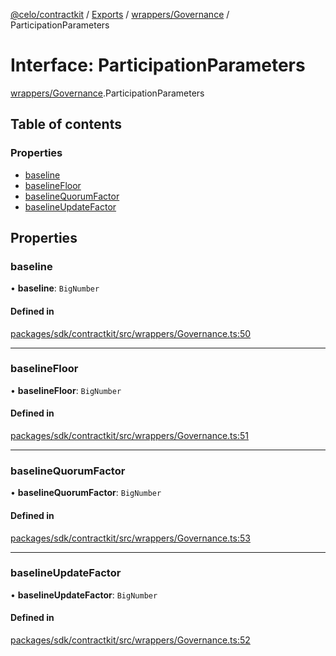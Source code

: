 [@celo/contractkit](../README.md) / [Exports](../modules.md) / [wrappers/Governance](../modules/wrappers_Governance.md) / ParticipationParameters

# Interface: ParticipationParameters

[wrappers/Governance](../modules/wrappers_Governance.md).ParticipationParameters

## Table of contents

### Properties

- [baseline](wrappers_Governance.ParticipationParameters.md#baseline)
- [baselineFloor](wrappers_Governance.ParticipationParameters.md#baselinefloor)
- [baselineQuorumFactor](wrappers_Governance.ParticipationParameters.md#baselinequorumfactor)
- [baselineUpdateFactor](wrappers_Governance.ParticipationParameters.md#baselineupdatefactor)

## Properties

### baseline

• **baseline**: `BigNumber`

#### Defined in

[packages/sdk/contractkit/src/wrappers/Governance.ts:50](https://github.com/celo-org/developer-tooling/blob/master/packages/sdk/contractkit/src/wrappers/Governance.ts#L50)

___

### baselineFloor

• **baselineFloor**: `BigNumber`

#### Defined in

[packages/sdk/contractkit/src/wrappers/Governance.ts:51](https://github.com/celo-org/developer-tooling/blob/master/packages/sdk/contractkit/src/wrappers/Governance.ts#L51)

___

### baselineQuorumFactor

• **baselineQuorumFactor**: `BigNumber`

#### Defined in

[packages/sdk/contractkit/src/wrappers/Governance.ts:53](https://github.com/celo-org/developer-tooling/blob/master/packages/sdk/contractkit/src/wrappers/Governance.ts#L53)

___

### baselineUpdateFactor

• **baselineUpdateFactor**: `BigNumber`

#### Defined in

[packages/sdk/contractkit/src/wrappers/Governance.ts:52](https://github.com/celo-org/developer-tooling/blob/master/packages/sdk/contractkit/src/wrappers/Governance.ts#L52)
